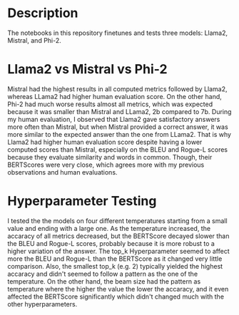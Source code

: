 # Description
The notebooks in this repository finetunes and tests three models: Llama2, Mistral, and Phi-2.

# Llama2 vs Mistral vs Phi-2

Mistral had the highest results in all computed metrics followed by Llama2, whereas LLama2 had higher human evaluation score. 
On the other hand, Phi-2 had much worse results almost all metrics, which was expected because it was smaller than Mistral and LLama2, 2b compared to 7b. 
During my human evaluation, I observed that Llama2 gave satisfactory answers more often than Mistral, but when Mistral provided a correct answer, it was more similar to the expected answer than the one from LLama2.
That is why Llama2 had higher human evaluation score despite having a lower computed scores than Mistral, especially on the BLEU and Rogue-L scores because they evaluate similarity and words in common. 
Though, their BERTScores were very close, which agrees more with my previous observations and human evaluations.

# Hyperparameter Testing

I tested the the models on four different temperatures starting from a small value and ending with a large one. 
As the temperature increased, the accaracy of all metrics decreased, but the BERTScore decayed slower than the BLEU and Rogue-L scores, probably because it is more robust to a higher variation of the answer.
The top_k Hyperparameter seemed to affect more the BLEU and Rogue-L than the BERTScore as it changed very little comparison. Also, the smallest top_k (e.g. 2) typically yielded the highest accaracy and didn't seemed to follow a pattern as the one of the temperature.
On the other hand, the beam size had the pattern as temperature where the higher the value the lower the accaracy, and it even affected the BERTScore significantly which didn't changed much with the other hyperparameters.
